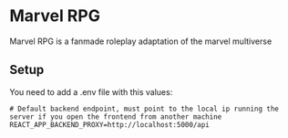 # Marvel RPG

Marvel RPG is a fanmade roleplay adaptation of the marvel multiverse

## Setup

You need to add a .env file with this values:

```properties
# Default backend endpoint, must point to the local ip running the server if you open the frontend from another machine
REACT_APP_BACKEND_PROXY=http://localhost:5000/api
```

